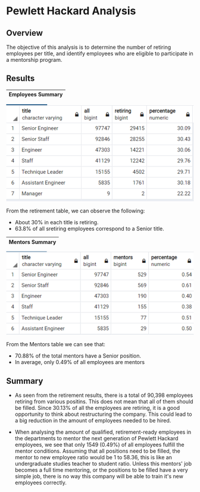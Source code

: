 # Pewlett Hackard Analysis

## Overview
The objective of this analysis is to determine the number of retiring employees per title, and identify employees who are eligible to participate in a mentorship program.

## Results
|Employees Summary|
|-|
![](Data/total_employees_title_summary.png) 

From the retirement table, we can observe the following:
* About 30% in each title is retiring.
* 63.8% of all sretiring employees correspond to a Senior title.

|Mentors Summary|
|-|
![](Data/mentors.png)

From the Mentors table we can see that:
* 70.88% of the total mentors have a Senior position.
* In average, only 0.49% of all employees are mentors

## Summary
* As seen from the retirement results, there is a total of 90,398 employees retiring from various positins. This does not mean that all of them should be filled. Since 30.13% of all the employees are retiring, it is a good opportunity to think about restructuring the company. This could lead to a big reduction in the amount of employees needed to be hired.

* When analysing the amount of qualified, retirement-ready employees in the departments to mentor the next generation of Pewlett Hackard employees, we see that only 1549 (0.49%) of all employees fulfill the mentor conditions. Assuming that all positions need to be filled, the mentor to new employee ratio would be 1 to 58.36, this is like an undergraduate studies teacher to student ratio. Unless this mentors' job becomes a full time mentoring, or the positions to be filled have a very simple job, there is no way this company will be able to train it's new employees correctly.
